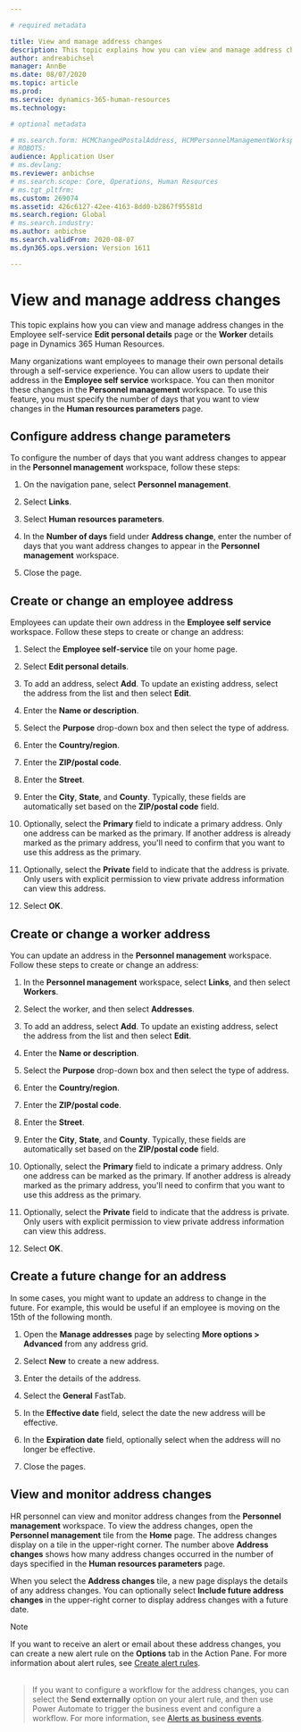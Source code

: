```yaml
---

# required metadata

title: View and manage address changes
description: This topic explains how you can view and manage address changes in Dynamics 365 Human Resources.
author: andreabichsel
manager: AnnBe
ms.date: 08/07/2020
ms.topic: article
ms.prod: 
ms.service: dynamics-365-human-resources
ms.technology: 

# optional metadata

# ms.search.form: HCMChangedPostalAddress, HCMPersonnelManagementWorkspace, HRMParameters
# ROBOTS: 
audience: Application User
# ms.devlang: 
ms.reviewer: anbichse
# ms.search.scope: Core, Operations, Human Resources
# ms.tgt_pltfrm: 
ms.custom: 269074
ms.assetid: 426c6127-42ee-4163-8dd0-b2867f95581d
ms.search.region: Global
# ms.search.industry: 
ms.author: anbichse
ms.search.validFrom: 2020-08-07
ms.dyn365.ops.version: Version 1611

---
```


# View and manage address changes

This topic explains how you can view and manage address changes in the Employee self-service **Edit personal details** page or the **Worker** details page in Dynamics 365 Human Resources.

Many organizations want employees to manage their own personal details through a self-service experience. You can allow users to update their address in the **Employee self service** workspace. You can then monitor these changes in the **Personnel management** workspace. To use this feature, you must specify the number of days that you want to view changes in the **Human resources parameters** page.

## Configure address change parameters

To configure the number of days that you want address changes to appear in the **Personnel management** workspace, follow these steps:

1. On the navigation pane, select **Personnel management**.

2. Select **Links**.

3. Select **Human resources parameters**.

4. In the **Number of days** field under **Address change**, enter the number of days that you want address changes to appear in the **Personnel management** workspace.

5. Close the page.

## Create or change an employee address

Employees can update their own address in the **Employee self service** workspace. Follow these steps to create or change an address:

1. Select the **Employee self-service** tile on your home page.

2. Select **Edit personal details**.

3. To add an address, select **Add**. To update an existing address, select the address from the list and then select **Edit**.

4. Enter the **Name or description**.

5. Select the **Purpose** drop-down box and then select the type of address.

6. Enter the **Country/region**.

7. Enter the **ZIP/postal code**.

8. Enter the **Street**.

9. Enter the **City**, **State**, and **County**. Typically, these fields are automatically set based on the **ZIP/postal code** field.

10. Optionally, select the **Primary** field to indicate a primary address. Only one address can be marked as the primary. If another address is already marked as the primary address, you'll need to confirm that you want to use this address as the primary.

11. Optionally, select the **Private** field to indicate that the address is private. Only users with explicit permission to view private address information can view this address.

12. Select **OK**.

## Create or change a worker address

You can update an address in the **Personnel management** workspace. Follow these steps to create or change an address:

1. In the **Personnel management** workspace, select **Links**, and then select **Workers**.

3. Select the worker, and then select **Addresses**.

3. To add an address, select **Add**. To update an existing address, select the address from the list and then select **Edit**.

4. Enter the **Name or description**.

5. Select the **Purpose** drop-down box and then select the type of address.

6. Enter the **Country/region**.

7. Enter the **ZIP/postal code**.

8. Enter the **Street**.

9. Enter the **City**, **State**, and **County**. Typically, these fields are automatically set based on the **ZIP/postal code** field.

10. Optionally, select the **Primary** field to indicate a primary address. Only one address can be marked as the primary. If another address is already marked as the primary address, you'll need to confirm that you want to use this address as the primary.

11. Optionally, select the **Private** field to indicate that the address is private. Only users with explicit permission to view private address information can view this address.

12. Select **OK**.
 
## Create a future change for an address

In some cases, you might want to update an address to change in the future. For example, this would be useful if an employee is moving on the 15th of the following month.

1. Open the **Manage addresses** page by selecting **More options > Advanced** from any address grid.

2. Select **New** to create a new address.

3. Enter the details of the address.

4. Select the **General** FastTab.

5. In the **Effective date** field, select the date the new address will be effective.

6. In the **Expiration date** field, optionally select when the address will no longer be effective.

7. Close the pages.

## View and monitor address changes

HR personnel can view and monitor address changes from the **Personnel management** workspace. To view the address changes, open the **Personnel management** tile from the **Home** page. The address changes display on a tile in the upper-right corner. The number above **Address changes** shows how many address changes occurred in the number of days specified in the **Human resources parameters** page. 

When you select the **Address changes** tile, a new page displays the details of any address changes. You can optionally select **Include future address changes** in the upper-right corner to display address changes with a future date.

> [!NOTE]
> If you want to receive an alert or email about these address changes, you can create a new alert rule on the **Options** tab in the Action Pane. For more information about alert rules, see [Create alert rules](/fin-ops-core/fin-ops/get-started/create-alert-rules.md).<br><br>

> If you want to configure a workflow for the address changes, you can select the **Send externally** option on your alert rule, and then use Power Automate to trigger the business event and configure a workflow. For more information, see [Alerts as business events](/fin-ops-core/dev-itpro/business-events/alerts-business-events.md).
